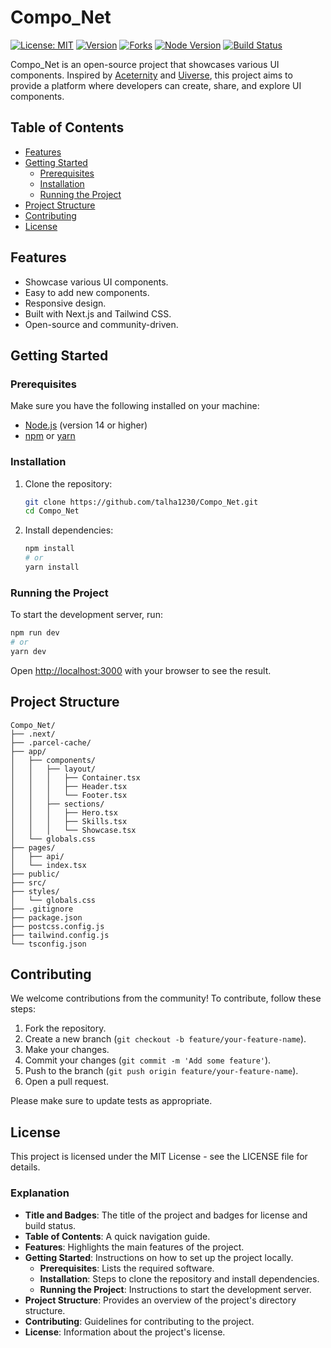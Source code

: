 
# Compo_Net

[![License: MIT](https://img.shields.io/badge/License-MIT-yellow.svg)](https://opensource.org/licenses/MIT)
[![Version](https://img.shields.io/badge/version-1.0.0-blue)](https://github.com/talha1230/Compo_Net)
[![Forks](https://img.shields.io/github/forks/talha1230/Compo_Net?style=social)](https://github.com/talha1230/Compo_Net/fork)
[![Node Version](https://img.shields.io/badge/node-14+-brightgreen)](https://nodejs.org/)
[![Build Status](https://img.shields.io/badge/build-passing-brightgreen)](https://github.com/talha1230/Compo_Net)


Compo_Net is an open-source project that showcases various UI components. Inspired by [Aceternity](https://ui.aceternity.com/) and [Uiverse](https://uiverse.io/), this project aims to provide a platform where developers can create, share, and explore UI components.

## Table of Contents

- [Features](#features)
- [Getting Started](#getting-started)
  - [Prerequisites](#prerequisites)
  - [Installation](#installation)
  - [Running the Project](#running-the-project)
- [Project Structure](#project-structure)
- [Contributing](#contributing)
- [License](#license)

## Features

- Showcase various UI components.
- Easy to add new components.
- Responsive design.
- Built with Next.js and Tailwind CSS.
- Open-source and community-driven.

## Getting Started

### Prerequisites

Make sure you have the following installed on your machine:

- [Node.js](https://nodejs.org/) (version 14 or higher)
- [npm](https://www.npmjs.com/) or [yarn](https://yarnpkg.com/)

### Installation

1. Clone the repository:

   ```sh
   git clone https://github.com/talha1230/Compo_Net.git
   cd Compo_Net
   ```

2. Install dependencies:

   ```sh
   npm install
   # or
   yarn install
   ```

### Running the Project

To start the development server, run:

```sh
npm run dev
# or
yarn dev
```

Open [http://localhost:3000](http://localhost:3000) with your browser to see the result.

## Project Structure

```plaintext
Compo_Net/
├── .next/
├── .parcel-cache/
├── app/
│   ├── components/
│   │   ├── layout/
│   │   │   ├── Container.tsx
│   │   │   ├── Header.tsx
│   │   │   └── Footer.tsx
│   │   ├── sections/
│   │   │   ├── Hero.tsx
│   │   │   ├── Skills.tsx
│   │   │   └── Showcase.tsx
│   └── globals.css
├── pages/
│   ├── api/
│   └── index.tsx
├── public/
├── src/
├── styles/
│   └── globals.css
├── .gitignore
├── package.json
├── postcss.config.js
├── tailwind.config.js
└── tsconfig.json
```

## Contributing

We welcome contributions from the community! To contribute, follow these steps:

1. Fork the repository.
2. Create a new branch (`git checkout -b feature/your-feature-name`).
3. Make your changes.
4. Commit your changes (`git commit -m 'Add some feature'`).
5. Push to the branch (`git push origin feature/your-feature-name`).
6. Open a pull request.

Please make sure to update tests as appropriate.

## License

This project is licensed under the MIT License - see the LICENSE file for details.

### Explanation

- **Title and Badges**: The title of the project and badges for license and build status.
- **Table of Contents**: A quick navigation guide.
- **Features**: Highlights the main features of the project.
- **Getting Started**: Instructions on how to set up the project locally.
  - **Prerequisites**: Lists the required software.
  - **Installation**: Steps to clone the repository and install dependencies.
  - **Running the Project**: Instructions to start the development server.
- **Project Structure**: Provides an overview of the project's directory structure.
- **Contributing**: Guidelines for contributing to the project.
- **License**: Information about the project's license.
